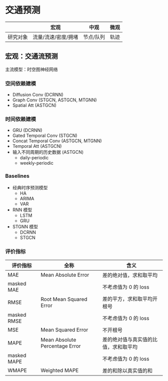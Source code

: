 # 交通预测

|          | 宏观                | 中观      | 微观 |
| -------- | ------------------- | --------- | ---- |
| 研究对象 | 流量/流速/密度/拥堵 | 节点/队列 | 轨迹 |

## 宏观：交通流预测

主流模型：时空图神经网络

### 空间依赖建模

- Diffusion Conv (DCRNN)
- Graph Conv (STGCN, ASTGCN, MTGNN)
- Spatial Att (ASTGCN)

### 时间依赖建模

- GRU (DCRNN)
- Gated Temporal Conv (STGCN)
- Concat Temporal Conv (ASTGCN, MTGNN)
- Temporal Att (ASTGCN)
- 输入不同周期的历史数据 (ASTGCN)
  - daily-periodic
  - weekly-periodic

### Baselines

- 经典时序预测模型
  - HA
  - ARIMA
  - VAR
- RNN 模型
  - LSTM
  - GRU
- STGNN 模型
  - DCRNN
  - STGCN

### 评价指标

| 评价指标    | 全称                           | 含义                                 |
| ----------- | ------------------------------ | ------------------------------------ |
| MAE         | Mean Absolute Error            | 差的绝对值，求和取平均               |
| masked MAE  |                                | 不考虑值为 0 的 loss                 |
| RMSE        | Root Mean Squared Error        | 差的平方，求和取平均开根号           |
| masked RMSE |                                | 不考虑值为 0 的 loss                 |
| MSE         | Mean Squared Error             | 不开根号                             |
| MAPE        | Mean Absolute Percentage Error | 差的绝对值与真实值的比值，求和取平均 |
| masked MAPE |                                | 不考虑值为 0 的 loss                 |
| WMAPE       | Weighted MAPE                  | 差的和除以真实值的和                 |
